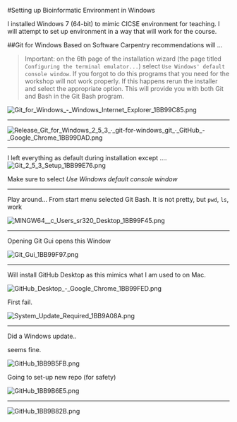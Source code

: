 #Setting up Bioinformatic Environment in Windows

I installed Windows 7 (64-bit) to mimic CICSE environment for teaching. I will attempt to set up environment in a way that will work for the course.

##Git for Windows
Based on Software Carpentry recommendations will ...

>Important: on the 6th page of the installation wizard (the page titled `Configuring the terminal emulator...`) select `Use Windows' default console window`. If you forgot to do this programs that you need for the workshop will not work properly. If this happens rerun the installer and select the appropriate option. This will provide you with both Git and Bash in the Git Bash program.


<img src="http://eagle.fish.washington.edu/cnidarian/skitch/Git_for_Windows_-_Windows_Internet_Explorer_1BB99C85.png" alt="Git_for_Windows_-_Windows_Internet_Explorer_1BB99C85.png"/>

---

<img src="http://eagle.fish.washington.edu/cnidarian/skitch/Release_Git_for_Windows_2_5_3_·_git-for-windows_git_·_GitHub_-_Google_Chrome_1BB99DAD.png" alt="Release_Git_for_Windows_2_5_3_·_git-for-windows_git_·_GitHub_-_Google_Chrome_1BB99DAD.png"/>

---

I left everything as default during installation except ....
<img src="http://eagle.fish.washington.edu/cnidarian/skitch/Git_2_5_3_Setup_1BB99E76.png" alt="Git_2_5_3_Setup_1BB99E76.png"/>

Make sure to select *Use Windows default console window*


---

Play around... 
From start menu selected Git Bash. 
It is not pretty, but `pwd`, `ls`, work

<img src="http://eagle.fish.washington.edu/cnidarian/skitch/MINGW64__c_Users_sr320_Desktop_1BB99F45.png" alt="MINGW64__c_Users_sr320_Desktop_1BB99F45.png"/>

---

Opening Git Gui opens this Window

<img src="http://eagle.fish.washington.edu/cnidarian/skitch/Git_Gui_1BB99F97.png" alt="Git_Gui_1BB99F97.png"/>


---

Will install GitHub Desktop as this mimics what I am used to on Mac.

<img src="http://eagle.fish.washington.edu/cnidarian/skitch/GitHub_Desktop_-_Google_Chrome_1BB99FED.png" alt="GitHub_Desktop_-_Google_Chrome_1BB99FED.png"/>

First fail.

<img src="http://eagle.fish.washington.edu/cnidarian/skitch/System_Update_Required_1BB9A08A.png" alt="System_Update_Required_1BB9A08A.png"/>

---

Did a Windows update..

seems fine.

<img src="http://eagle.fish.washington.edu/cnidarian/skitch/GitHub_1BB9B5FB.png" alt="GitHub_1BB9B5FB.png"/>

Going to set-up new repo (for safety)

<img src="http://eagle.fish.washington.edu/cnidarian/skitch/GitHub_1BB9B6E5.png" alt="GitHub_1BB9B6E5.png"/>


---


<img src="http://eagle.fish.washington.edu/cnidarian/skitch/GitHub_1BB9B82B.png" alt="GitHub_1BB9B82B.png"/>





